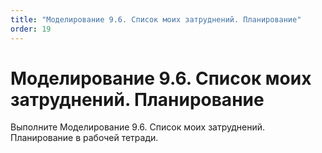 ```yaml
---
title: "Моделирование 9.6. Список моих затруднений. Планирование"
order: 19
---
```


# Моделирование 9.6. Список моих затруднений. Планирование

Выполните Моделирование 9.6. Список моих затруднений. Планирование в рабочей тетради.